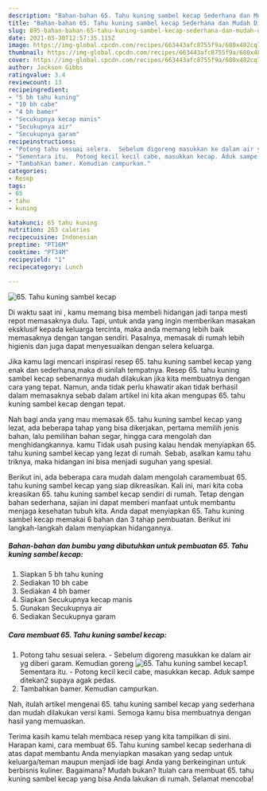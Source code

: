 ```yaml
---
description: "Bahan-bahan 65. Tahu kuning sambel kecap Sederhana dan Mudah Dibuat"
title: "Bahan-bahan 65. Tahu kuning sambel kecap Sederhana dan Mudah Dibuat"
slug: 895-bahan-bahan-65-tahu-kuning-sambel-kecap-sederhana-dan-mudah-dibuat
date: 2021-05-30T12:57:35.115Z
image: https://img-global.cpcdn.com/recipes/663443afc8755f9a/680x482cq70/65-tahu-kuning-sambel-kecap-foto-resep-utama.jpg
thumbnail: https://img-global.cpcdn.com/recipes/663443afc8755f9a/680x482cq70/65-tahu-kuning-sambel-kecap-foto-resep-utama.jpg
cover: https://img-global.cpcdn.com/recipes/663443afc8755f9a/680x482cq70/65-tahu-kuning-sambel-kecap-foto-resep-utama.jpg
author: Jackson Gibbs
ratingvalue: 3.4
reviewcount: 13
recipeingredient:
- "5 bh tahu kuning"
- "10 bh cabe"
- "4 bh bamer"
- "Secukupnya kecap manis"
- "Secukupnya air"
- "Secukupnya garam"
recipeinstructions:
- "Potong tahu sesuai selera.  Sebelum digoreng masukkan ke dalam air yg diberi garam. Kemudian goreng"
- "Sementara itu.  Potong kecil kecil cabe, masukkan kecap. Aduk sampe ditekan2 supaya agak pedas."
- "Tambahkan bamer. Kemudian campurkan."
categories:
- Resep
tags:
- 65
- tahu
- kuning

katakunci: 65 tahu kuning 
nutrition: 263 calories
recipecuisine: Indonesian
preptime: "PT16M"
cooktime: "PT34M"
recipeyield: "1"
recipecategory: Lunch

---
```



![65. Tahu kuning sambel kecap](https://img-global.cpcdn.com/recipes/663443afc8755f9a/680x482cq70/65-tahu-kuning-sambel-kecap-foto-resep-utama.jpg)

Di waktu  saat ini , kamu memang bisa membeli hidangan jadi tanpa mesti repot memasaknya dulu. Tapi, untuk anda yang ingin memberikan masakan eksklusif kepada keluarga tercinta, maka anda memang lebih baik memasaknya dengan tangan sendiri. Pasalnya, memasak di rumah lebih higienis dan juga dapat menyesuaikan dengan selera keluarga.

Jika kamu lagi mencari inspirasi resep 65. tahu kuning sambel kecap yang enak dan sederhana,maka di sinilah tempatnya. Resep 65. tahu kuning sambel kecap  sebenarnya mudah dilakukan jika kita membuatnya dengan cara yang tepat. Namun, anda tidak perlu khawatir akan tidak berhasil dalam memasaknya 
sebab dalam artikel ini kita akan mengupas 65. tahu kuning sambel kecap dengan tepat.  



Nah bagi anda yang mau memasak 65. tahu kuning sambel kecap yang lezat, ada beberapa tahap yang bisa dikerjakan, pertama memilih jenis bahan, lalu pemilihan bahan segar, hingga cara mengolah dan menghidangkannya. kamu Tidak usah pusing kalau hendak menyiapkan 65. tahu kuning sambel kecap yang lezat di rumah. Sebab, asalkan kamu  tahu triknya, maka hidangan ini bisa menjadi suguhan yang spesial.

Berikut ini, ada beberapa cara mudah dalam mengolah caramembuat 65. tahu kuning sambel kecap yang siap dikreasikan. Kali ini, mari kita coba kreasikan 65. tahu kuning sambel kecap sendiri di rumah. Tetap dengan bahan sederhana, sajian ini dapat memberi manfaat untuk membantu menjaga kesehatan tubuh kita. Anda dapat menyiapkan 65. Tahu kuning sambel kecap memakai 6 bahan dan 3 tahap pembuatan. Berikut ini langkah-langkah dalam menyiapkan hidangannya.

<!--inarticleads1-->

##### Bahan-bahan dan bumbu yang dibutuhkan untuk pembuatan 65. Tahu kuning sambel kecap:

1. Siapkan 5 bh tahu kuning
1. Sediakan 10 bh cabe
1. Sediakan 4 bh bamer
1. Siapkan Secukupnya kecap manis
1. Gunakan Secukupnya air
1. Sediakan Secukupnya garam




<!--inarticleads2-->

##### Cara membuat 65. Tahu kuning sambel kecap:

1. Potong tahu sesuai selera.  - Sebelum digoreng masukkan ke dalam air yg diberi garam. Kemudian goreng
<img src="https://img-global.cpcdn.com/steps/33fb63ad13fb0848/160x128cq70/65-tahu-kuning-sambel-kecap-langkah-memasak-1-foto.jpg" alt="65. Tahu kuning sambel kecap">1. Sementara itu.  - Potong kecil kecil cabe, masukkan kecap. Aduk sampe ditekan2 supaya agak pedas.
1. Tambahkan bamer. Kemudian campurkan.




Nah, itulah artikel mengenai  65. tahu kuning sambel kecap  yang sederhana dan mudah dilakukan versi kami. Semoga kamu bisa membuatnya dengan hasil yang memuaskan. 

Terima kasih kamu telah membaca resep yang kita tampilkan di sini. Harapan kami, cara membuat  65. Tahu kuning sambel kecap sederhana di atas dapat membantu Anda menyiapkan masakan yang sedap untuk keluarga/teman maupun menjadi ide bagi Anda yang berkeinginan untuk berbisnis kuliner. Bagaimana? Mudah bukan? Itulah cara membuat 65. tahu kuning sambel kecap yang bisa Anda lakukan di rumah. Selamat mencoba!

